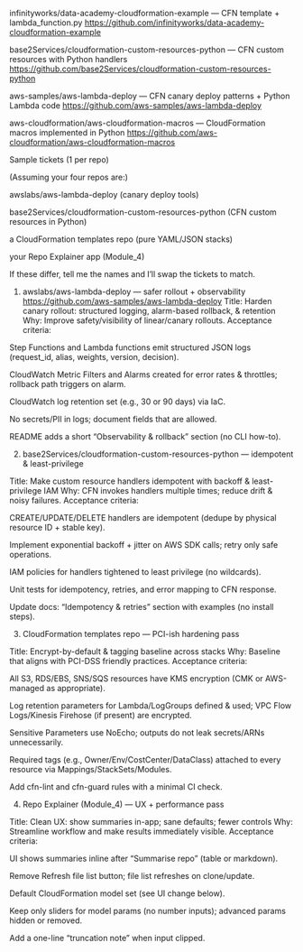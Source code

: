 infinityworks/data-academy-cloudformation-example — CFN template + lambda_function.py
https://github.com/infinityworks/data-academy-cloudformation-example

base2Services/cloudformation-custom-resources-python — CFN custom resources with Python handlers
https://github.com/base2Services/cloudformation-custom-resources-python

aws-samples/aws-lambda-deploy — CFN canary deploy patterns + Python Lambda code
https://github.com/aws-samples/aws-lambda-deploy

aws-cloudformation/aws-cloudformation-macros — CloudFormation macros implemented in Python
https://github.com/aws-cloudformation/aws-cloudformation-macros


Sample tickets (1 per repo)

(Assuming your four repos are:)

awslabs/aws-lambda-deploy (canary deploy tools)

base2Services/cloudformation-custom-resources-python (CFN custom resources in Python)

a CloudFormation templates repo (pure YAML/JSON stacks)

your Repo Explainer app (Module_4)

If these differ, tell me the names and I’ll swap the tickets to match.

1) awslabs/aws-lambda-deploy — safer rollout + observability
https://github.com/aws-samples/aws-lambda-deploy
Title: Harden canary rollout: structured logging, alarm-based rollback, & retention
Why: Improve safety/visibility of linear/canary rollouts.
Acceptance criteria:

Step Functions and Lambda functions emit structured JSON logs (request_id, alias, weights, version, decision).

CloudWatch Metric Filters and Alarms created for error rates & throttles; rollback path triggers on alarm.

CloudWatch log retention set (e.g., 30 or 90 days) via IaC.

No secrets/PII in logs; document fields that are allowed.

README adds a short “Observability & rollback” section (no CLI how-to).

2) base2Services/cloudformation-custom-resources-python — idempotent & least-privilege

Title: Make custom resource handlers idempotent with backoff & least-privilege IAM
Why: CFN invokes handlers multiple times; reduce drift & noisy failures.
Acceptance criteria:

CREATE/UPDATE/DELETE handlers are idempotent (dedupe by physical resource ID + stable key).

Implement exponential backoff + jitter on AWS SDK calls; retry only safe operations.

IAM policies for handlers tightened to least privilege (no wildcards).

Unit tests for idempotency, retries, and error mapping to CFN response.

Update docs: “Idempotency & retries” section with examples (no install steps).

3) CloudFormation templates repo — PCI-ish hardening pass

Title: Encrypt-by-default & tagging baseline across stacks
Why: Baseline that aligns with PCI-DSS friendly practices.
Acceptance criteria:

All S3, RDS/EBS, SNS/SQS resources have KMS encryption (CMK or AWS-managed as appropriate).

Log retention parameters for Lambda/LogGroups defined & used; VPC Flow Logs/Kinesis Firehose (if present) are encrypted.

Sensitive Parameters use NoEcho; outputs do not leak secrets/ARNs unnecessarily.

Required tags (e.g., Owner/Env/CostCenter/DataClass) attached to every resource via Mappings/StackSets/Modules.

Add cfn-lint and cfn-guard rules with a minimal CI check.

4) Repo Explainer (Module_4) — UX + performance pass

Title: Clean UX: show summaries in-app; sane defaults; fewer controls
Why: Streamline workflow and make results immediately visible.
Acceptance criteria:

UI shows summaries inline after “Summarise repo” (table or markdown).

Remove Refresh file list button; file list refreshes on clone/update.

Default CloudFormation model set (see UI change below).

Keep only sliders for model params (no number inputs); advanced params hidden or removed.

Add a one-line “truncation note” when input clipped.